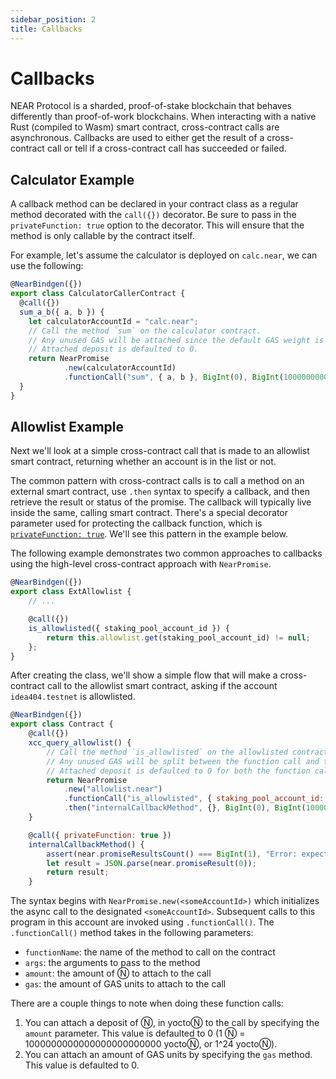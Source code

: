 ```yaml
---
sidebar_position: 2
title: Callbacks
---
```


# Callbacks

NEAR Protocol is a sharded, proof-of-stake blockchain that behaves differently than proof-of-work blockchains. When interacting with a native Rust (compiled to Wasm) smart contract, cross-contract calls are asynchronous. Callbacks are used to either get the result of a cross-contract call or tell if a cross-contract call has succeeded or failed.

## Calculator Example

A callback method can be declared in your contract class as a regular method decorated with the `call({})` decorator. Be sure to pass in the `privateFunction: true` option to the decorator. This will ensure that the method is only callable by the contract itself.

For example, let's assume the calculator is deployed on `calc.near`, we can use the following:

```js
@NearBindgen({})
export class CalculatorCallerContract {
  @call({})
  sum_a_b({ a, b }) {
    let calculatorAccountId = "calc.near";
    // Call the method `sum` on the calculator contract.
    // Any unused GAS will be attached since the default GAS weight is 1.
    // Attached deposit is defaulted to 0.
    return NearPromise
            .new(calculatorAccountId)
            .functionCall("sum", { a, b }, BigInt(0), BigInt(100000000000000));
  }
}
```

## Allowlist Example

Next we'll look at a simple cross-contract call that is made to an allowlist smart contract, returning whether an account is in the list or not.

The common pattern with cross-contract calls is to call a method on an external smart contract, use `.then` syntax to specify a callback, and then retrieve the result or status of the promise. The callback will typically live inside the same, calling smart contract. There's a special decorator parameter used for protecting the callback function, which is [`privateFunction: true`](https://docs.rs/near-sdk-core/latest/near_sdk_core/struct.AttrSigInfo.html#structfield.is_private). We'll see this pattern in the example below.

The following example demonstrates two common approaches to callbacks using the high-level cross-contract approach with `NearPromise`. 

```js
@NearBindgen({})
export class ExtAllowlist {
    // ...

    @call({})
    is_allowlisted({ staking_pool_account_id }) {
        return this.allowlist.get(staking_pool_account_id) != null;
    };
}
```

After creating the class, we'll show a simple flow that will make a cross-contract call to the allowlist smart contract, asking if the account `idea404.testnet` is allowlisted. 

```js
@NearBindgen({})
export class Contract {
    @call({})
    xcc_query_allowlist() {
        // Call the method `is_allowlisted` on the allowlisted contract. Static GAS is only attached to the callback.
        // Any unused GAS will be split between the function call and the callback since both have a default unused GAS weight of 1
        // Attached deposit is defaulted to 0 for both the function call and the callback.
        return NearPromise
            .new("allowlist.near")
            .functionCall("is_allowlisted", { staking_pool_account_id: "idea404.testnet" }, BigInt(0), BigInt(100000000000000))
            .then("internalCallbackMethod", {}, BigInt(0), BigInt(100000000000000));
    }

    @call({ privateFunction: true })
    internalCallbackMethod() {
        assert(near.promiseResultsCount() === BigInt(1), "Error: expected 1 promise result");
        let result = JSON.parse(near.promiseResult(0));
        return result;
    }
```

The syntax begins with `NearPromise.new(<someAccountId>)` which initializes the async call to the designated `<someAccountId>`. Subsequent calls to this program in this account are invoked using `.functionCall()`. The `.functionCall()` method takes in the following parameters:

  - `functionName`: the name of the method to call on the contract
  - `args`: the arguments to pass to the method
  - `amount`: the amount of Ⓝ to attach to the call
  - `gas`: the amount of GAS units to attach to the call

There are a couple things to note when doing these function calls:

1. You can attach a deposit of Ⓝ, in yoctoⓃ to the call by specifying the `amount` parameter. This value is defaulted to 0 (1 Ⓝ = 1000000000000000000000000 yoctoⓃ, or 1^24 yoctoⓃ).
2. You can attach an amount of GAS units by specifying the `gas` method. This value is defaulted to 0.
